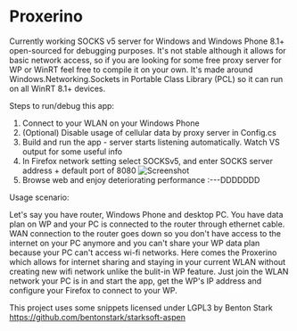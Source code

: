 # Proxerino
Currently working SOCKS v5 server for Windows and Windows Phone 8.1+ open-sourced for debugging purposes. It's not stable although it allows for basic network access, so if you are looking for some free proxy server for WP or WinRT feel free to compile it on your own.
It's made around Windows.Networking.Sockets in Portable Class Library (PCL) so it can run on all WinRT 8.1+ devices.

Steps to run/debug this app:

1. Connect to your WLAN on your Windows Phone
2. (Optional) Disable usage of cellular data by proxy server in Config.cs
3. Build and run the app - server starts listening automatically. Watch VS output for some useful info
4. In Firefox network setting select SOCKSv5, and enter SOCKS server address + default port of 8080
![Screenshot](http://i.imgur.com/rC9Tvgn.png)
5. Browse web and enjoy deteriorating performance :---DDDDDDD

Usage scenario:

Let's say you have router, Windows Phone and desktop PC.
You have data plan on WP and your PC is connected to the router through ethernet cable. WAN connection to the router goes down so you don't have access to the internet on your PC anymore and you can't share your WP data plan because your PC can't access wi-fi networks. Here comes the Proxerino which allows for internet sharing and staying in your current WLAN without creating new wifi network unlike the bulit-in WP feature. Just join the WLAN network your PC is in and start the app, get the WP's IP address and configure your Firefox to connect to your WP.

This project uses some snippets licensed under LGPL3 by Benton Stark
https://github.com/bentonstark/starksoft-aspen

